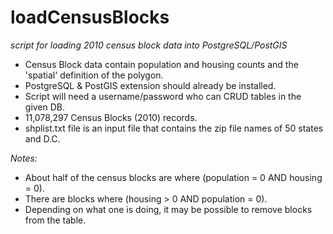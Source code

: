 # loadCensusBlocks

*script for loading 2010 census block data into PostgreSQL/PostGIS*

- Census Block data contain population and housing counts and the 'spatial' definition of the polygon.
- PostgreSQL & PostGIS extension should already be installed.
- Script will need a username/password who can CRUD tables in the given DB.
- 11,078,297 Census Blocks (2010) records.
- shplist.txt file is an input file that contains the zip file names of 50 states and D.C.

*Notes:*
- About half of the census blocks are where (population = 0 AND housing = 0).
- There are blocks where (housing > 0 AND population = 0).
- Depending on what one is doing, it may be possible to remove blocks from the table.
